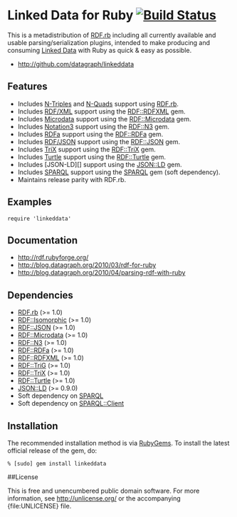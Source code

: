 # Linked Data for Ruby  [![Build Status](https://travis-ci.org/ruby-rdf/linkeddata.png?branch=master)](http://travis-ci.org/ruby-rdf/linkeddata)

This is a metadistribution of [RDF.rb][] including all currently available
and usable parsing/serialization plugins, intended to make producing and
consuming [Linked Data][] with Ruby as quick & easy as possible.

* <http://github.com/datagraph/linkeddata>

## Features

* Includes [N-Triples][] and [N-Quads][] support using [RDF.rb][].
* Includes [RDF/XML][] support using the [RDF::RDFXML][] gem.
* Includes [Microdata][] support using the [RDF::Microdata][] gem.
* Includes [Notation3][] support using the [RDF::N3][] gem.
* Includes [RDFa][] support using the [RDF::RDFa][] gem.
* Includes [RDF/JSON][] support using the [RDF::JSON][] gem.
* Includes [TriX][] support using the [RDF::TriX][] gem.
* Includes [Turtle][] support using the [RDF::Turtle][] gem.
* Includes [JSON-LD][] support using the [JSON::LD][] gem.
* Includes [SPARQL][] support using the [SPARQL][SPARQL gem] gem (soft dependency).
* Maintains release parity with RDF.rb.

## Examples

    require 'linkeddata'

## Documentation

* <http://rdf.rubyforge.org/>
* <http://blog.datagraph.org/2010/03/rdf-for-ruby>
* <http://blog.datagraph.org/2010/04/parsing-rdf-with-ruby>

## Dependencies

* [RDF.rb](http://ruby-rdf.github.com/rdf) (>= 1.0)
* [RDF::Isomorphic](http://ruby-rdf.github.com/rdf-isomorphic) (>= 1.0)
* [RDF::JSON](http://ruby-rdf.github.com/rdf-json) (>= 1.0)
* [RDF::Microdata](http://ruby-rdf.github.com/rdf-microdata) (>= 1.0)
* [RDF::N3](http://ruby-rdf.github.com/rdf-n3) (>= 1.0)
* [RDF::RDFa](http://ruby-rdf.github.com/rdf-rdfa) (>= 1.0)
* [RDF::RDFXML](http://ruby-rdf.github.com/rdf-rdfxml) (>= 1.0)
* [RDF::TriG](http://ruby-rdf.github.com/rdf-trig) (>= 1.0)
* [RDF::TriX](http://ruby-rdf.github.com/rdf-trix) (>= 1.0)
* [RDF::Turtle](http://ruby-rdf.github.com/rdf-turtle) (>= 1.0)
* [JSON::LD](http://gkellogg.github.com/json-ld) (>= 0.9.0)
* Soft dependency on [SPARQL](http://ruby-rdf.github.com/sparql)
* Soft dependency on [SPARQL::Client](http://ruby-rdf.github.com/sparql-client)

## Installation

The recommended installation method is via [RubyGems](http://rubygems.org/).
To install the latest official release of the gem, do:

    % [sudo] gem install linkeddata

##License

This is free and unencumbered public domain software. For more information,
see <http://unlicense.org/> or the accompanying {file:UNLICENSE} file.

[RDF.rb]:         http://ruby-rdf.github.com/rdf
[RDF::JSON]:      http://ruby-rdf.github.com/rdf-json
[RDF::Microdata]: http://ruby-rdf.github.com/rdf-microdata
[RDF::N3]:        http://ruby-rdf.github.com/rdf-n3
[RDF::RDFa]:      http://ruby-rdf.github.com/rdf-rdfa
[RDF::RDFXML]:    http://ruby-rdf.github.com/rdf-rdfxml
[RDF::TriX]:      http://ruby-rdf.github.com/rdf-trix
[RDF::Turtle]:    http://ruby-rdf.github.com/rdf-turtle
[RDF::Raptor]:    http://ruby-rdf.github.com/rdf-raptor
[JSON::LD]:       http://gkellogg.github.com/json-ld
[SPARQL gem]:     http://ruby-rdf.github.com/sparql
[SPARQL::Client]: http://ruby-rdf.github.com/sparql-client
[Linked Data]:    http://linkeddata.org/
[Microdata]:      http://en.wikipedia.org/wiki/Microdata_(HTML)
[N-Quads]:        http://sw.deri.org/2008/07/n-quads/
[N-Triples]:      http://en.wikipedia.org/wiki/N-Triples
[Notation3]:      http://en.wikipedia.org/wiki/Notation3
[RDF/JSON]:       http://n2.talis.com/wiki/RDF_JSON_Specification
[RDF/XML]:        http://en.wikipedia.org/wiki/RDF/XML
[RDFa]:           http://en.wikipedia.org/wiki/RDFa
[SPARQL]:         http://en.wikipedia.org/wiki/Sparql
[TriX]:           http://www.w3.org/2004/03/trix/
[Turtle]:         http://www.w3.org/TR/turtle/
[versioning]:     http://blog.zenspider.com/2008/10/rubygems-howto-preventing-cata.html

